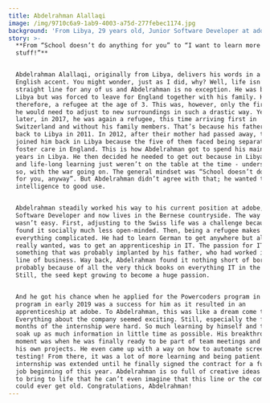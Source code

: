 ```yaml
---
title: Abdelrahman Alallaqi
image: /img/9710c6a9-1ab9-4003-a75d-277febec1174.jpg
background: 'From Libya, 29 years old, Junior Software Developer at adobe'
story: >-
  **From “School doesn’t do anything for you” to “I want to learn more of this
  stuff!”**


  Abdelrahman Alallaqi, originally from Libya, delivers his words in a thick
  English accent. You might wonder, just as I did, why? Well, life isn’t a
  straight line for any of us and Abdelrahman is no exception. He was born in
  Libya but was forced to leave for England together with his family. He was,
  therefore, a refugee at the age of 3. This was, however, only the first time
  he would need to adjust to new surroundings in such a drastic way. Years
  later, in 2017, he was again a refugee, this time arriving first in
  Switzerland and without his family members. That’s because his father went
  back to Libya in 2011. In 2012, after their mother had passed away, the kids
  joined him back in Libya because the five of them faced being separated by
  foster care in England. This is how Abdelrahman got to spend his main teenage
  years in Libya. He then decided he needed to get out because in Libya, school
  and life-long learning just weren’t on the table at the time - understandably
  so, with the war going on. The general mindset was “School doesn’t do anything
  for you, anyway”. But Abdelrahman didn’t agree with that; he wanted to put his
  intelligence to good use.


  Abdelrahman steadily worked his way to his current position at adobe, Junior
  Software Developer and now lives in the Bernese countryside. The way there
  wasn’t easy. First, adjusting to the Swiss life was a challenge because he
  found it socially much less open-minded. Then, being a refugee makes almost
  everything complicated. He had to learn German to get anywhere but all he
  really wanted, was to get an apprenticeship in IT. The passion for IT is
  something that was probably implanted by his father, who had worked in that
  line of business. Way back, Abdelrahman found it nothing short of boring, most
  probably because of all the very thick books on everything IT in the home.
  Still, the seed kept growing to become a huge passion.


  And he got his chance when he applied for the Powercoders program in 2018. The
  program in early 2019 was a success for him as it resulted in an
  apprenticeship at adobe. To Abdelrahman, this was like a dream come true.
  Everything about the company seemed exciting. Still, especially the first 6
  months of the internship were hard. So much learning by himself and trying to
  soak up as much information in little time as possible. His breakthrough
  moment was when he was finally ready to be part of team meetings and handle
  his own projects. He even came up with a way on how to automate screenshot
  testing! From there, it was a lot of more learning and being patient. His
  internship was extended until he finally signed the contract for a full-time
  job beginning of this year. Abdelrahman is so full of creative ideas he wants
  to bring to life that he can’t even imagine that this line or the company
  could ever get old. Congratulations, Abdelrahman!
---
```


